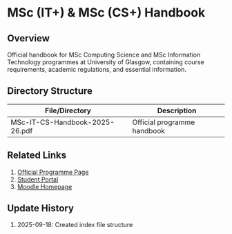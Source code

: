 # MSc (IT+) & MSc (CS+) Handbook

## Overview
Official handbook for MSc Computing Science and MSc Information Technology programmes at University of Glasgow, containing course requirements, academic regulations, and essential information.

## Directory Structure
| File/Directory | Description |
|----------------|-------------|
| MSc-IT-CS-Handbook-2025-26.pdf | Official programme handbook |

## Related Links
1. [Official Programme Page](https://www.gla.ac.uk/postgraduate/taught/computingscience/)
2. [Student Portal](https://studentportal.gla.ac.uk/)
3. [Moodle Homepage](https://moodle.gla.ac.uk/)

## Update History
1. 2025-09-18: Created index file structure
